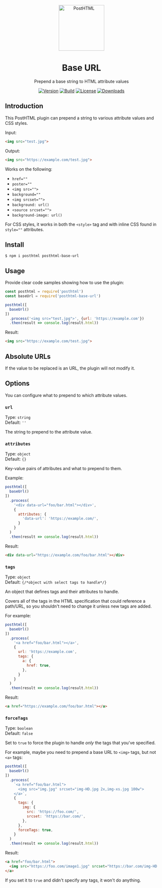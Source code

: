<div align="center">
  <img width="150" height="150" alt="PostHTML" src="https://posthtml.github.io/posthtml/logo.svg">
  <h1>Base URL</h1>
  <p>Prepend a base string to HTML attribute values</p>

  [![Version][npm-version-shield]][npm]
  [![Build][github-ci-shield]][github-ci]
  [![License][license-shield]][license]
  [![Downloads][npm-stats-shield]][npm-stats]
</div>

## Introduction

This PostHTML plugin can prepend a string to various attribute values and CSS styles.

Input:

```html
<img src="test.jpg">
```

Output:

```html
<img src="https://example.com/test.jpg">
```

Works on the following:

- `href=""`
- `poster=""`
- `<img src="">`
- `background=""`
- `<img srcset="">`
- `background: url()`
- `<source srcset="">`
- `background-image: url()`

For CSS styles, it works in both the `<style>` tag and with inline CSS found in `style=""` attributes.

## Install

```
$ npm i posthtml posthtml-base-url
```

## Usage

Provide clear code samples showing how to use the plugin: 

```js
const posthtml = require('posthtml')
const baseUrl = require('posthtml-base-url')

posthtml([
  baseUrl()
])
  .process('<img src="test.jpg">', {url: 'https://example.com'})
  .then(result => console.log(result.html))
```

Result:

```html
<img src="https://example.com/test.jpg">
```

## Absolute URLs

If the value to be replaced is an URL, the plugin will not modify it.

## Options

You can configure what to prepend to which attribute values.

### `url`

Type: `string`\
Default: `''`

The string to prepend to the attribute value.

### `attributes`

Type: `object`\
Default: `{}`

Key-value pairs of attributes and what to prepend to them.

Example:

```js
posthtml([
  baseUrl()
])
  .process(
    '<div data-url="foo/bar.html"></div>', 
    {
      attributes: {
        'data-url': 'https://example.com/',
      }
    }
  )
  .then(result => console.log(result.html))
```

Result:

```html
<div data-url="https://example.com/foo/bar.html"></div>
```

### `tags`

Type: `object`\
Default: `{/*object with select tags to handle*/}`

An object that defines tags and their attributes to handle.

Covers all of the tags in the HTML specification that could reference a path/URL, so you shouldn't need to change it unless new tags are added.

For example:

```js
posthtml([
  baseUrl()
])
  .process(
    '<a href="foo/bar.html"></a>', 
    {
      url: 'https://example.com',
      tags: {
        a: {
          href: true,
        },
      }
    }
  )
  .then(result => console.log(result.html))
```

Result:

```html
<a href="https://example.com/foo/bar.html"></a>
```

### `forceTags`

Type: `boolean`\
Default: `false`

Set to `true` to force the plugin to handle _only_ the tags that you've specified.

For example, maybe you need to prepend a base URL to `<img>` tags, but not `<a>` tags:

```js
posthtml([
  baseUrl()
])
  .process(
    `<a href="foo/bar.html">
      <img src="img.jpg" srcset="img-HD.jpg 2x,img-xs.jpg 100w">
    </a>`, 
    {
      tags: {
        img: {
          src: 'https://foo.com/',
          srcset: 'https://bar.com/',
        },
      },
      forceTags: true,
    }
  )
  .then(result => console.log(result.html))
```

Result:

```html
<a href="foo/bar.html">
  <img src="https://foo.com/image1.jpg" srcset="https://bar.com/img-HD.jpg 2x, https://bar.com/img-xs.jpg 100w">
</a>
```

If you set it to `true` and didn't specify any tags, it won't do anything.

[npm]: https://www.npmjs.com/package/posthtml-base-url
[npm-version-shield]: https://img.shields.io/npm/v/posthtml-base-url.svg
[npm-stats]: http://npm-stat.com/charts.html?package=posthtml-base-url
[npm-stats-shield]: https://img.shields.io/npm/dt/posthtml-base-url.svg
[github-ci]: https://github.com/posthtml/posthtml-base-url/actions/workflows/nodejs.yml
[github-ci-shield]: https://github.com/posthtml/posthtml-base-url/actions/workflows/nodejs.yml/badge.svg
[license]: ./license
[license-shield]: https://img.shields.io/npm/l/posthtml-base-url.svg
